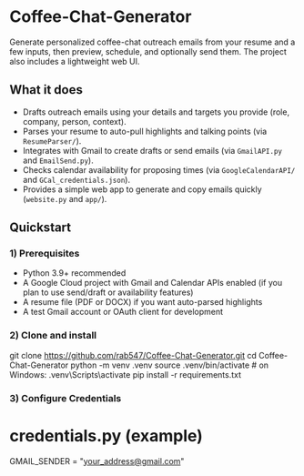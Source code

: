 # Coffee-Chat-Generator

Generate personalized coffee-chat outreach emails from your resume and a few inputs, then preview, schedule, and optionally send them. The project also includes a lightweight web UI.

## What it does

- Drafts outreach emails using your details and targets you provide (role, company, person, context).
- Parses your resume to auto-pull highlights and talking points (via `ResumeParser/`).
- Integrates with Gmail to create drafts or send emails (via `GmailAPI.py` and `EmailSend.py`).
- Checks calendar availability for proposing times (via `GoogleCalendarAPI/` and `GCal_credentials.json`).
- Provides a simple web app to generate and copy emails quickly (`website.py` and `app/`).

## Quickstart

### 1) Prerequisites
- Python 3.9+ recommended
- A Google Cloud project with Gmail and Calendar APIs enabled (if you plan to use send/draft or availability features)
- A resume file (PDF or DOCX) if you want auto-parsed highlights
- A test Gmail account or OAuth client for development

### 2) Clone and install

git clone https://github.com/rab547/Coffee-Chat-Generator.git
cd Coffee-Chat-Generator
python -m venv .venv
source .venv/bin/activate  # on Windows: .venv\Scripts\activate
pip install -r requirements.txt


### 3) Configure Credentials

# credentials.py (example)
GMAIL_SENDER = "your_address@gmail.com"

